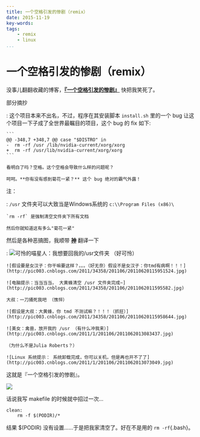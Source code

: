 ```yaml
---
title: 一个空格引发的惨剧（remix）
date: 2015-11-19
key-words:
tags:
    - remix
    - linux
...
```


一个空格引发的惨剧（remix）
==========================

没事儿翻翻收藏的博客，[**『一个空格引发的惨剧』**](http://coolshell.cn/articles/4875.html)
快把我笑死了。

部分摘抄

:   这个项目本来不出名，不过，程序在其安装脚本 `install.sh` 里的一个 bug
    让这个项目一下子成了全世界最瞩目的项目，这个 bug 的 fix 如下:

    ```
    @@ -348,7 +348,7 @@ case "$DISTRO" in
    -  rm -rf /usr /lib/nvidia-current/xorg/xorg
    +  rm -rf /usr/lib/nvidia-current/xorg/xorg
    ```

    看明白了吗？空格。这个空格会导致什么样的问题呢？

    呵呵。**你有没有感到菊花一紧？** 这个 bug 绝对的霸气外露！

注：

:   `/usr` 文件夹可以大致当是Windows系统的 `c:\\Program Files (x86)\`

    `rm -rf` 是强制清空文件夹下所有文档

    然后你就知道这有多么"菊花一紧"

然后是各种恶搞图，我顺带 [**神**](http://coolshell.cn/articles/4875.html "还有更多") 翻译一下

:   ![可怜的喵星人：我想要回我的/usr文件夹 （好可怜）](http://pic003.cnblogs.com/2011/1/201106/2011062012574297.jpg)

    ![假设要是女汉子：你干嘛要这样？。。。（好无奈）假设不是女汉子：你tmd有病啊！！！](http://pic003.cnblogs.com/2011/34358/201106/20110620115951524.jpg)

    ![电脑提示：当当当当， 大黄蜂清空 /usr 文件夹完成~](http://pic003.cnblogs.com/2011/34358/201106/2011062011595582.jpg)

    大叔：一刀捅死我吧 （憔悴）

    ![假设是大叔：大黄蜂，你 tmd 不测试嘛？！！！（抓狂）](http://pic003.cnblogs.com/2011/34358/201106/20110620115958644.jpg)

    ![美女：禽兽，放开我的 /usr （有什么冲我来）](http://pic003.cnblogs.com/2011/1/201106/2011062013083437.jpg)

    （为什么不是Julia Roberts？）

    ![Linux 系统提示： 系统卸载完成，你可以关机，但是再也开不了了](http://pic003.cnblogs.com/2011/1/201106/2011062013073049.jpg)

这就是『一个空格引发的惨剧』。

![](https://github-camo.global.ssl.fastly.net/3abffdf4bce3ca164a1136423b754d09452fc4cc/687474703a2f2f692e696d6775722e636f6d2f44674454572e676966)

话说我写 makefile 的时候就中招过一次…

```
clean:
    rm -f $(PODIR)/*
```

结果 $(PODIR) 没有设置……于是把我家清空了。好在不是用的 `rm -rf`{.bash}。
